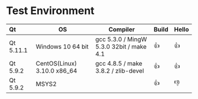 # Test Environment

| Qt        | OS                          | Compiler                                 | Build   | Hello   |
| :-------- | --------------------------- | ---------------------------------------- | ------- | ------- |
| Qt 5.11.1 | Windows 10 64 bit           | gcc 5.3.0 / MingW 5.3.0 32bit / make 4.1 | :+1:    | :+1:    |
| Qt 5.9.2  | CentOS(Linux) 3.10.0 x86_64 | gcc 4.8.5 / make 3.8.2 / zlib-devel      | :+1:    | :+1:    |
| Qt 5.9.2  | MSYS2                       |                                          | :+1:    | :-1:    |

